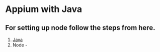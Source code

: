 # Appium with Java

## For setting up node follow the steps from here.

1. [Java](../src/setup/JAVA_SETUP.MD)
2. Node - 